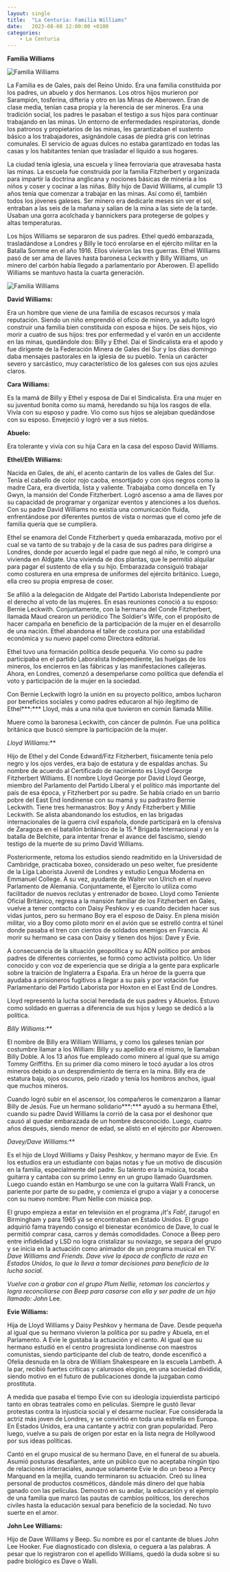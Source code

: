 ```yaml
---
layout: single
title:  "La Centuria: Familia Williams"
date:   2023-08-08 12:00:00 +0100
categories: 
    - La Centuria
---
```

**Familia Williams**

![Familia Williams](/assets/img/familia-williams.jpg)  

La Familia es de Gales, país del Reino Unido. Era una familia
constituida por los padres, un abuelo y dos hermanos. Los otros hijos
murieron por Sarampión, tosferina, difteria y otro en las Minas de
Aberowen. Eran de clase media, tenían casa propia y la herencia de ser
mineros. Era una tradición social, los padres le pasaban el testigo a
sus hijos para continuar trabajando en las minas. Un entorno de
enfermedades respiratorias, donde los patronos y propietarios de las
minas, les garantizaban el sustento básico a los trabajadores,
asignándole casas de piedra gris con letrinas comunales. El servicio de
aguas dulces no estaba garantizado en todas las casas y los habitantes
tenían que trasladar el líquido a sus hogares.

La ciudad tenía iglesia, una escuela y línea ferroviaria que atravesaba
hasta las minas. La escuela fue construida por la familia Fitzherbert y
organizada para impartir la doctrina anglicana y nociones básicas de
minería a los niños y coser y cocinar a las niñas. Billy hijo de David
Williams, al cumplir 13 años tenía que comenzar a trabajar en las minas.
Así como él, también todos los jóvenes galeses. Ser minero era dedicarle
meses sin ver el sol, entraban a las seis de la mañana y salían de la
mina a las siete de la tarde. Usaban una gorra acolchada y bannickers
para protegerse de golpes y altas temperaturas.

Los hijos Williams se separaron de sus padres. Ethel quedó embarazada,
trasladándose a Londres y Billy le tocó enrolarse en el ejército militar
en la Batalla Somme en el año 1916. Ellos vivieron las tres guerras.
Ethel Williams pasó de ser ama de llaves hasta baronesa Leckwith y Billy
Williams, un minero del carbón había llegado a parlamentario por
Aberowen. El apellido Williams se mantuvo hasta la cuarta generación.

![Familia Williams](/assets/img/familia-williams2.png)  

**David Williams:**

Era un hombre que viene de una familia de escasos recursos y mala
reputación. Siendo un niño emprendió el oficio de minero, ya adulto
logró construir una familia bien constituida con esposa e hijos. De seis
hijos, vio morir a cuatro de sus hijos: tres por enfermedad y el varón
en un accidente en las minas, quedándole dos: Billy y Ethel. Dai el
Sindicalista era el apodo y fue dirigente de la Federación Minera de
Gales del Sur y los días domingo daba mensajes pastorales en la iglesia
de su pueblo. Tenía un carácter severo y sarcástico, muy característico
de los galeses con sus ojos azules claros.

**Cara Williams:**

Es la mamá de Billy y Ethel y esposa de Dai el Sindicalista. Era una
mujer en su juventud bonita como su mamá, heredando su hija los rasgos
de ella. Vivía con su esposo y padre. Vio como sus hijos se alejaban
quedándose con su esposo. Envejeció y logró ver a sus nietos.

**Abuelo:**

Era tolerante y vivía con su hija Cara en la casa del esposo David
Williams.

**Ethel/Eth Williams:**

Nacida en Gales, de ahí, el acento cantarín de los valles de Gales del
Sur. Tenía el cabello de color rojo caoba, ensortijado y con ojos negros
como la madre Cara, era divertida, lista y valiente. Trabajaba como
doncella en Ty Gwyn, la mansión del Conde Fitzherbert. Logró ascenso a
ama de llaves por su capacidad de programar y organizar eventos y
atenciones a los dueños. Con su padre David Williams no existía una
comunicación fluida, enfrentándose por diferentes puntos de vista o
normas que el como jefe de familia quería que se cumpliera.

Ethel se enamora del Conde Fitzherbert y queda embarazada, motivo por el
cual se va tanto de su trabajo y de la casa de sus padres para dirigirse
a Londres, donde por acuerdo legal el padre que negó al niño, le compró
una vivienda en Aldgate. Una vivienda de dos plantas, que le permitió
alquilar para pagar el sustento de ella y su hijo. Embarazada consiguió
trabajar como costurera en una empresa de uniformes del ejército
británico. Luego, ella creo su propia empresa de coser.

Se afilió a la delegación de Aldgate del Partido Laborista Independiente
por el derecho al voto de las mujeres. En esas reuniones conoció a su
esposo: Bernie Leckwith. Conjuntamente, con la hermana del Conde
Fitzherbert, llamada Maud crearon un periódico The Soldier's Wife, con
el propósito de hacer campaña en beneficio de la participación de la
mujer en el desarrollo de una nación. Ethel abandona el taller de
costura por una estabilidad económica y su nuevo papel como Directora
editorial.

Ethel tuvo una formación política desde pequeña. Vio como su padre
participaba en el partido Laboralista Independiente, las huelgas de los
mineros, los encierros en las fábricas y las manifestaciones callejeras.
Ahora, en Londres, comenzó a desempeñarse como política que defendía el
voto y participación de la mujer en la sociedad.

Con Bernie Leckwith logró la unión en su proyecto político, ambos
lucharon por beneficios sociales y como padres educaron al hijo
ilegítimo de Ethel***:*** Lloyd, más a una niña que tuvieron en común
llamada Millie.

Muere como la baronesa Leckwith, con cáncer de pulmón. Fue una política
británica que buscó siempre la participación de la mujer.

**Lloyd Williams*:***

Hijo de Ethel y del Conde Edward/Fitz Fitzherbert, físicamente tenía
pelo negro y los ojos verdes, era bajo de estatura y de espaldas anchas.
Su nombre de acuerdo al Certificado de nacimiento es Lloyd George
Fitzherbert Williams. El nombre Lloyd George por David Lloyd George,
miembro del Parlamento del Partido Liberal y el político más importante
del país de esa época, y Fitzherbert por su padre. Se había criado en un
barrio pobre del East End londinense con su mamá y su padrastro Bernie
Leckwith. Tiene tres hermanastros: Boy y Andy Fitzherbert y Millie
Leckwith. Se alista abandonando los estudios, en las brigadas
internacionales de la guerra civil española, donde participará en la
ofensiva de Zaragoza en el batallón británico de la 15.ª Brigada
Internacional y en la batalla de Belchite, para intentar frenar el
avance del fascismo, siendo testigo de la muerte de su primo David
Williams.

Posteriormente, retoma los estudios siendo readmitido en la Universidad
de Cambridge, practicaba boxeo, considerado un peso welter, fue
presidente de la Liga Laborista Juvenil de Londres y estudio Lengua
Moderna en Emmanuel College. A su vez, ayudante de Walter von Ulrich en
el nuevo Parlamento de Alemania. Conjuntamente, el Ejercito lo utiliza
como facilitador de nuevos reclutas y entrenador de boxeo. Lloyd como
Teniente Oficial Británico, regresa a la mansión familiar de los
Fitzherbert en Gales, vuelve a tener contacto con Daisy Peshkov y es
cuando deciden hacer sus vidas juntos, pero su hermano Boy era el esposo
de Daisy. En plena misión militar, vio a Boy como piloto morir en el
avión que se estrelló contra el túnel donde pasaba el tren con cientos
de soldados enemigos en Francia. Al morir su hermano se casa con Daisy y
tienen dos hijos: Dave y Evie.

A consecuencia de la situación geopolítica y su ADN político por ambos
padres de diferentes corrientes, se formó como activista político. Un
líder conocido y con voz de experiencia que se dirigía a la gente para
explicarle sobre la traición de Inglaterra a España. Era un héroe de la
guerra que ayudaba a prisioneros fugitivos a llegar a su país y por
votación fue Parlamentario del Partido Laborista por Hoxton en el East
End de Londres.

Lloyd representó la lucha social heredada de sus padres y Abuelos.
Estuvo como soldado en guerras a diferencia de sus hijos y luego se
dedicó a la política.

**Billy Williams*:***

El nombre de Billy era William Williams, y como los galeses tenían por
costumbre llamar a los William: Billy y su apellido era el mismo, le
llamaban Billy Doble. A los 13 años fue empleado como minero al igual
que su amigo Tommy Griffiths. En su primer día como minero le tocó
ayudar a los otros mineros debido a un desprendimiento de tierra en la
mina. Billy era de estatura baja, ojos oscuros, pelo rizado y tenía los
hombros anchos, igual que muchos mineros.

Cuando logró subir en el ascensor, los compañeros le comenzaron a llamar
Billy de Jesús. Fue un hermano solidario***:*** ayudó a su hermana
Ethel, cuando su padre David Williams la corrió de la casa por el
deshonor que causó al quedar embarazada de un hombre desconocido. Luego,
cuatro años después, siendo menor de edad, se alistó en el ejército por
Aberowen.

**Davey/Dave Williams*:***

Es el hijo de Lloyd Williams y Daisy Peshkov, y hermano mayor de Evie.
En los estudios era un estudiante con bajas notas y fue un motivo de
discusión en la familia, especialmente del padre. Su talento era la
música, tocaba guitarra y cantaba con su primo Lenny en un grupo llamado
Guardsmen. Luego cuando están en Hamburgo se une con la guitarra Walli
Franck, un pariente por parte de su padre, y comienza el grupo a viajar
y a conocerse con su nuevo nombre: Plum Nellie con música pop.

El grupo empieza a estar en televisión en el programa *¡It's Fab!*,
¡tarugo! en Birmingham y para 1965 ya se encontraban en Estado Unidos.
El grupo adquirió fama trayendo consigo el bienestar económico de Dave,
lo cual le permitió comprar casa, carros y demás comodidades. Conoce a
Beep pero entre infidelidad y LSD no logra cristalizar su noviazgo, se
separa del grupo y se inicia en la actuación como animador de un
programa musical en TV: *Dave Williams and Friends. Dave vive la época
de conflicto de raza en Estados Unidos, lo que lo lleva a tomar
decisiones para beneficio de la lucha social.*

*Vuelve con a grabar con el grupo Plum Nellie, retoman los conciertos y
logra reconciliarse con Beep para casarse con ella y ser padre de un
hijo llamado: John* Lee.

**Evie Williams:**

Hija de Lloyd Williams y Daisy Peshkov y hermana de Dave. Desde pequeña
al igual que su hermano vivieron la política por su padre y Abuela, en
el Parlamento. A Evie le gustaba la actuación y el canto. Al igual que
su hermano estudió en el centro progresista londinense con maestros
comunistas, siendo participante del club de teatro, donde escenificó a
Ofelia desnuda en la obra de William Shakespeare en la escuela Lambeth.
A la par, recibió fuertes críticas y calurosos elogios, en una sociedad
dividida, siendo motivo en el futuro de publicaciones donde la juzgaban
como prostituta.

A medida que pasaba el tiempo Evie con su ideología izquierdista
participó tanto en obras teatrales como en películas. Siempre le gustó
llevar protestas contra la injusticia social y el desarme nuclear. Fue
considerada la actriz más joven de Londres, y se convirtió en toda una
estrella en Europa. En Estados Unidos, era una cantante y actriz con
gran popularidad. Pero luego, vuelve a su país de origen por estar en la
lista negra de Hollywood por sus ideas políticas.

Cantó en el grupo musical de su hermano Dave, en el funeral de su
abuela. Asumió posturas desafiantes, ante un público que no aceptaba
ningún tipo de relaciones interraciales, aunque solamente Evie le dio un
beso a Percy Marquand en la mejilla, cuando terminaron su actuación.
Creó su línea personal de productos cosméticos, dándole más dinero del
que había ganado con las películas. Demostró en su andar, la educación y
el ejemplo de una familia que marcó las pautas de cambios políticos, los
derechos civiles hasta la educación sexual para beneficio de la
sociedad. No tuvo suerte en el amor.

**John Lee Williams:**

Hijo de Dave Williams y Beep. Su nombre es por el cantante de blues John
Lee Hooker. Fue diagnosticado con dislexia, o ceguera a las palabras. A
pesar que lo registraron con el apellido Williams, quedó la duda sobre
si su padre biológico es Dave o Walli.
